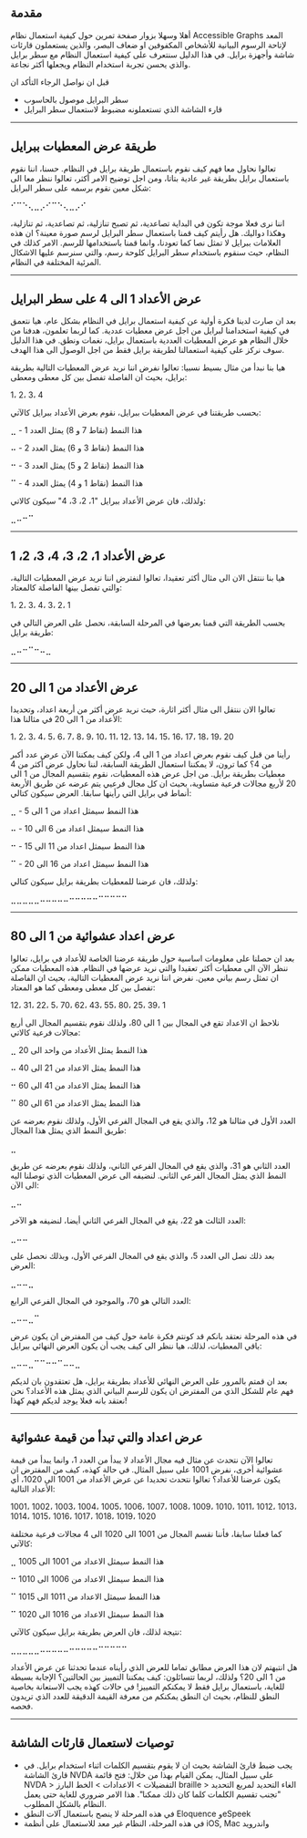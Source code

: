 ## مقدمة

أهلا وسهلا بزوار صفحة تمرين حول كيفية استعمال نظام Accessible Graphs المعد لإتاحة الرسوم البيانية للأشخاص المكفوفين او ضعاف البصر، والذين يستعملون قارئات شاشة وأجهزة برايل. في هذا الدليل سنتعرف على كيفية استعمال النظام مع سطر برايل والذي يحسن تجربة استخدام النظام ويجعلها أكثر نجاعة.

قبل ان نواصل الرجاء التأكد ان

* سطر البرايل موصول بالحاسوب
* قارء الشاشة الذي تستعملونه مضبوط لاستعمال سطر البرايل

---

## طريقة عرض المعطيات ببرايل

تعالوا نحاول معا فهم كيف نقوم باستعمال طريقة برايل في النظام. حسنا، اننا نقوم باستعمال برايل بطريقة غير عادية بتاتا، ومن اجل توضيح الامر أكثر، تعالوا ننظر معا الى شكل معين نقوم برسمه على سطر البرايل:

⠊⠉⠑⢄⣀⡠⠊⠉⠑⢄⣀⡠⠊

اننا نرى فعلا موجة تكون في البداية تصاعدية، ثم تصبح تنازلية، ثم تصاعدية، ثم تنازلية، وهكذا دواليك. هل رأيتم كيف قمنا باستعمال سطر البرايل لرسم صورة معينة؟ ان هذه العلامات ببرايل لا تمثل نصا كما تعودنا، وانما قمنا باستخدامها للرسم. الامر كذلك في النظام، حيث سنقوم باستخدام سطر البرايل كلوحة رسم، والتي سنرسم عليها الاشكال المرئية المختلفة في النظام.

---

## عرض الأعداد 1 الى 4 على سطر البرايل

بعد ان صارت لدينا فكرة أولية عن كيفية استعمال برايل في النظام بشكل عام، هيا نتعمق في كيفية استخدامنا لبرايل من اجل عرض معطيات عددية. كما لربما تعلمون، هدفنا من خلال النظام هو عرض المعطيات العددية باستعمال برايل، نغمات ونطق. في هذا الدليل سوف نركز على كيفية استعمالنا لطريقة برايل فقط من اجل الوصول الى هذا الهدف.

هيا بنا نبدأ من مثال بسيط نسبيا: تعالوا نفرض اننا نريد عرض المعطيات التالية بطريقة برايل، بحيث ان الفاصلة تفصل بين كل معطى ومعطى:

1، 2، 3، 4

بحسب طريقتنا في عرض المعطيات ببرايل، نقوم بعرض الأعداد ببرايل كالآتي:

⣀ - هذا النمط (نقاط 7 و 8) يمثل العدد 1

⠤ - هذا النمط (نقاط 3 و 6) يمثل العدد 2

⠒ - هذا النمط (نقاط 2 و 5) يمثل العدد 3

⠉ - هذا النمط (نقاط 1 و 4) يمثل العدد 4

ولذلك، فان عرض الأعداد ببرايل "1، 2، 3، 4" سيكون كالاتي:

⣀⠤⠒⠉

---

## عرض الأعداد 1، 2، 3، 4، 3، 2، 1

هيا بنا ننتقل الان الى مثال أكثر تعقيدا، تعالوا لنفترض اننا نريد عرض المعطيات التالية، والتي تفصل بينها الفاصلة كالمعتاد:

1، 2، 3، 4، 3، 2، 1

بحسب الطريقة التي قمنا بعرضها في المرحلة السابقة، نحصل على العرض التالي في طريقة برايل:

⣀⠤⠒⠉⠒⠤⣀

---

## عرض الأعداد من 1 الى 20

تعالوا الان ننتقل الى مثال أكثر اثارة، حيث نريد عرض أكثر من أربعة اعداد، وتحديدا الأعداد من 1 الى 20 في مثالنا هذا:

1، 2، 3، 4، 5، 6، 7، 8، 9، 10، 11، 12، 13، 14، 15، 16، 17، 18، 19، 20

رأينا من قبل كيف نقوم بعرض اعداد من 1 الى 4، ولكن كيف يمكننا الآن عرض عدد أكبر من 4؟ كما ترون، لا يمكننا استعمال الطريقة السابقة، لننا نحاول عرض أكثر من 4 معطيات بطريقة برايل. من اجل عرض هذه المعطيات، نقوم بتقسيم المجال من 1 الى 20 لأربع مجالات فرعية متساوية، بحيث ان كل مجال فرعيي يتم عرضه عن طريق الأربعة أنماط في برايل التي رأينها سابقا. العرض سيكون كتالي:

⣀ - هذا النمط سيمثل اعداد من 1 الى 5

⠤ - هذا النمط سيمثل اعداد من 6 الى 10

⠒ - هذا النمط سيمثل اعداد من 11 الى 15

⠉ - هذا النمط سيمثل اعداد من 16 الى 20

ولذلك، فان عرضنا للمعطيات بطريقة برايل سيكون كتالي:

⣀⣀⣀⣀⣀⠤⠤⠤⠤⠤⠒⠒⠒⠒⠒⠉⠉⠉⠉⠉

---

## عرض اعداد عشوائية من 1 الى 80

بعد ان حصلنا على معلومات اساسية حول طريقة عرضنا الخاصة للأعداد في برايل، تعالوا ننظر الآن الى معطيات أكثر تعقيدا والتي نريد عرضها في النظام. هذه المعطيات ممكن ان تمثل رسم بياني معين. نفرض اننا نريد عرض المعطيات التالية، بحيث ان الفاصلة تفصل بين كل معطى ومعطى كما هو المعتاد:

12، 31، 22، 5، 70، 62، 43، 55، 80، 25، 39، 1

نلاحظ ان الاعداد تقع في المجال بين 1 الى 80، ولذلك نقوم بتقسيم المجال الى أربع مجالات فرعية كالاتي:

⣀ هذا النمط يمثل الأعداد من واحد الى 20

⠤ هذا النمط يمثل الاعداد من 21 الى 40

⠒ هذا النمط يمثل الاعداد من 41 الى 60

⠉ هذا النمط يمثل الاعداد من 61 الى 80

العدد الأول في مثالنا هو 12، والذي يقع في المجال الفرعي الأول، ولذلك نقوم بعرضه عن طريق النمط الذي يمثل هذا المجال:

⣀

العدد الثاني هو 31، والذي يقع في المجال الفرعي الثاني، ولذلك نقوم بعرضه عن طريق النمط الذي يمثل المجال الفرعي الثاني. لنضيفه الى عرض المعطيات الذي توصلنا اليه الى الآن:

⣀⠤

العدد الثالث هو 22، يقع في المجال الفرعي الثاني أيضا، لنضيفه هو الآخر:

⣀⠤⠤

بعد ذلك نصل الى العدد 5، والذي يقع في المجال الفرعي الأول، وبذلك نحصل على العرض:

⣀⠤⠤⣀

العدد التالي هو 70، والموجود في المجال الفرعي الرابع:

⣀⠤⠤⣀⠉

في هذه المرحلة نعتقد بانكم قد كونتم فكرة عامة حول كيف من المفترض ان يكون عرض باقي المعطيات، لذلك، هيا ننظر الى كيف يجب أن يكون العرض النهائي ببرايل:

⣀⠤⠤⣀⠉⠉⠒⠒⠉⠤⠤⣀

بعد ان قمتم بالمرور على العرض النهائي للأعداد بطريقة برايل، هل تعتقدون بان لديكم فهم عام للشكل الذي من المفترض ان يكون للرسم البياني الذي يمثل هذه الأعداد؟ نحن نعتقد بانه فعلا يوجد لديكم فهم كهذا!

---

## عرض اعداد والتي تبدأ من قيمة عشوائية

تعالوا الآن نتحدث عن مثال فيه مجال الأعداد لا يبدأ من العدد 1، وانما يبدأ من قيمة عشوائية أخرى، نفرض 1001 على سبيل المثال. في حالة كهذه، كيف من المفترض ان يكون عرضنا للأعداد؟ تعالوا نتحدث تحديدا عن عرض الأعداد من 1001 الى 1020، أي الأعداد التالية:

1001، 1002، 1003، 1004، 1005، 1006، 1007، 1008، 1009، 1010، 1011، 1012، 1013، 1014، 1015، 1016، 1017، 1018، 1019، 1020

كما فعلنا سابقا، فأننا نقسم المجال من 1001 الى 1020 الى 4 مجالات فرعية مختلفة كالآتي:

⣀ هذا النمط سيمثل الاعداد من 1001 الى 1005

⠒ هذا النمط سيمثل الاعداد من 1006 الى 1010

⠉ هذا النمط سيمثل الاعداد من 1011 الى 1015

⠉ هذا النمط سيمثل الاعداد من 1016 الى 1020

نتيجة لذلك، فان العرض بطريقة برايل سيكون كالآتي:

⣀⣀⣀⣀⣀⠤⠤⠤⠤⠤⠒⠒⠒⠒⠒⠉⠉⠉⠉⠉

هل انتبهتم لان هذا العرض مطابق تماما للعرض الذي رأيناه عندما تحدثنا عن عرض الأعداد من 1 الى 20؟ ولذلك، لربما تتسائلون: كيف يمكننا التمييز بين الحالتين؟ الإجابة بسيطة للغاية، باستعمال برايل فقط لا يمكنكم التمييز! في حالات كهذه يجب الاستعانة بخاصية النطق للنظام، بحيث ان النطق يمكنكم من معرفة القيمة الدقيقة للعدد الذي تريدون فحصه.

---

## توصيات لاستعمال قارئات الشاشة
* يجب ضبط قارئ الشاشة بحيث ان لا يقوم بتقسيم الكلمات اثناء استخدام برايل. في قارئ الشاشة NVDA على سبيل المثال، يمكن القيام بهذا من خلال: فتح قائمة NVDA > التفضيلات > الاعدادات > الخط البارز braille > الغاء التحديد لمربع التحديد "تجنب تقسيم الكلمات كلما كان ذلك ممكنا". هذا الامر ضروري للغاية حتى يعمل النظام بالشكل المطلوب.
* في هذه المرحلة لا ينصح باستعمال آلات النطق Eloquence وeSpeek
* في هذه المرحلة، النظام غير معد للاستعمال على أنظمة iOS, Mac واندرويد 
